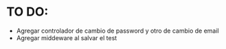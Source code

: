 # TO DO:
- Agregar controlador de cambio de password y otro de cambio de email
- Agregar middeware al salvar el test